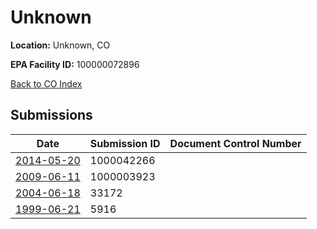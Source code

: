# Unknown

**Location:** Unknown, CO

**EPA Facility ID:** 100000072896

[Back to CO Index](../../index.md)

## Submissions

| Date | Submission ID | Document Control Number |
|------|--------------|-------------------------|
| [2014-05-20](submissions/1000042266.md) | 1000042266 |  |
| [2009-06-11](submissions/1000003923.md) | 1000003923 |  |
| [2004-06-18](submissions/33172.md) | 33172 |  |
| [1999-06-21](submissions/5916.md) | 5916 |  |
